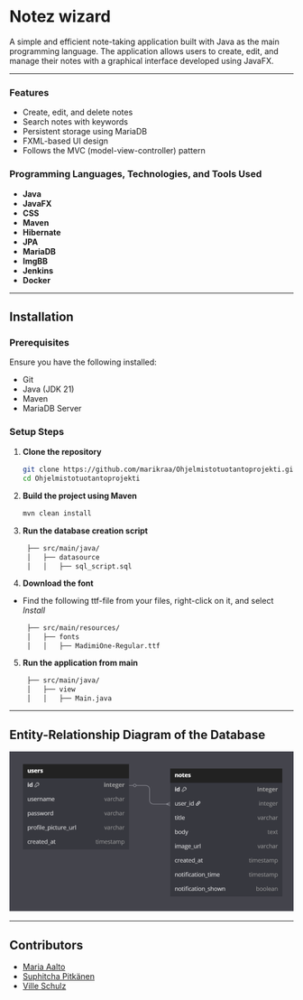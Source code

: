 # Notez wizard

A simple and efficient note-taking application built with Java as the main programming language. The application allows users to create, edit, and manage their notes with a graphical interface developed using JavaFX.

---

### Features
- Create, edit, and delete notes
- Search notes with keywords
- Persistent storage using MariaDB
- FXML-based UI design
- Follows the MVC (model-view-controller) pattern

### Programming Languages, Technologies, and Tools Used
- **Java**
- **JavaFX**
- **CSS**
- **Maven**
- **Hibernate**
- **JPA**
- **MariaDB**
- **ImgBB**
- **Jenkins**
- **Docker**

---

## Installation

### Prerequisites
Ensure you have the following installed:
- Git
- Java (JDK 21)
- Maven
- MariaDB Server

### Setup Steps
1. **Clone the repository**
   ```sh
   git clone https://github.com/marikraa/Ohjelmistotuotantoprojekti.git
   cd Ohjelmistotuotantoprojekti
   ```

2. **Build the project using Maven**
   ```sh
   mvn clean install
   ```

3. **Run the database creation script**
   ```
    ├── src/main/java/
    │   ├── datasource
    │   │   ├── sql_script.sql
   ```

4. **Download the font**
- Find the following ttf-file from your files, right-click on it, and select _Install_

    ```
     ├── src/main/resources/
     │   ├── fonts
     │   │   ├── MadimiOne-Regular.ttf
    ```

5. **Run the application from main**

   ```
    ├── src/main/java/
    │   ├── view
    │   │   ├── Main.java
   ```

---

## Entity-Relationship Diagram of the Database

![Database ER diagram](Database_ER.png)

---

## Contributors
- [Maria Aalto](https://github.com/marikraa)
- [Suphitcha Pitkänen](https://github.com/liukkari)
- [Ville Schulz](https://github.com/VilleSchulz)